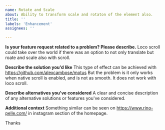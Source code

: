 ```yaml
---
name: Rotate and Scale
about: Ability to transform scale and rotaton of the element also.
title: ''
labels: 'Enhancement'
assignees: ''

---
```


**Is your feature request related to a problem? Please describe.**
Loco scroll could take over the world if there was an option to not only translate but roate and scale also with scroll.

**Describe the solution you'd like**
This type of effect can be achieved with https://github.com/alexcambose/motus
But the problem is it only works when native scroll is enabled, and is not as smooth.
It does not work with loco scroll.

**Describe alternatives you've considered**
A clear and concise description of any alternative solutions or features you've considered.

**Additional context**
Something similar can be seen on https://www.rino-pelle.com/ in instagram section of the homepage.

Thanks

